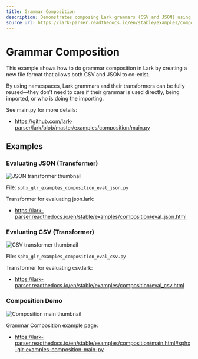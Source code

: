 ```yaml
---
title: Grammar Composition
description: Demonstrates composing Lark grammars (CSV and JSON) using namespaces so grammars and transformers can be fully reused.
source_url: https://lark-parser.readthedocs.io/en/stable/examples/composition
---
```


# Grammar Composition

This example shows how to do grammar composition in Lark by creating a new file format that allows both CSV and JSON to co-exist.

By using namespaces, Lark grammars and their transformers can be fully reused—they don’t need to care if their grammar is used directly, being imported, or who is doing the importing.

See main.py for more details:
- https://github.com/lark-parser/lark/blob/master/examples/composition/main.py

## Examples

### Evaluating JSON (Transformer)

![JSON transformer thumbnail](https://lark-parser.readthedocs.io/en/stable/_images/sphx_glr_eval_json_thumb.png)

File: `sphx_glr_examples_composition_eval_json.py`

Transformer for evaluating json.lark:
- https://lark-parser.readthedocs.io/en/stable/examples/composition/eval_json.html

### Evaluating CSV (Transformer)

![CSV transformer thumbnail](https://lark-parser.readthedocs.io/en/stable/_images/sphx_glr_eval_csv_thumb.png)

File: `sphx_glr_examples_composition_eval_csv.py`

Transformer for evaluating csv.lark:
- https://lark-parser.readthedocs.io/en/stable/examples/composition/eval_csv.html

### Composition Demo

![Composition main thumbnail](https://lark-parser.readthedocs.io/en/stable/_images/sphx_glr_main_thumb.png)

Grammar Composition example page:
- https://lark-parser.readthedocs.io/en/stable/examples/composition/main.html#sphx-glr-examples-composition-main-py
